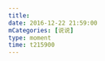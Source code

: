 ```yaml
---
title: 
date: 2016-12-22 21:59:00
mCategories: [说说]
type: moment
time: t215900
---
```


<div id="pics-20161222215900"></div>

<script src="/lib/moment/pics.js"></script>
<script>
var data = [
    {"link": "2016-12-22_000000.jpeg", "type": "shuoshuo"}
];
picsRender(data, "pics-20161222215900");
</script>
